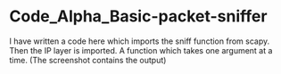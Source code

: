 # Code_Alpha_Basic-packet-sniffer
I have written a code here which imports the sniff function from scapy. 
Then the IP layer is imported.
A function which takes one argument at a time.
(The screenshot contains the output)
